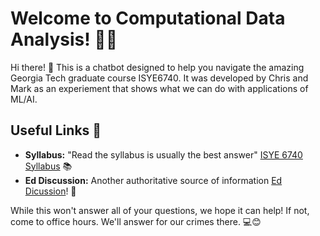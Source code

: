 # Welcome to Computational Data Analysis! 🚀🤖

Hi there! 👋 This is a chatbot designed to help you navigate the amazing Georgia Tech graduate course ISYE6740. It was developed by Chris and Mark as an experiement that shows what we can do with applications of ML/AI.

## Useful Links 🔗

- **Syllabus:** "Read the syllabus is usually the best answer" [ISYE 6740 Syllabus](https://gatech.instructure.com/courses/437944/assignments/syllabus) 📚
- **Ed Discussion:** Another authoritative source of information [Ed Dicussion](https://edstem.org/us/courses/70719/discussion)! 💬

While this won't answer all of your questions, we hope it can help! If not, come to office hours. We'll answer for our crimes there. 💻😊